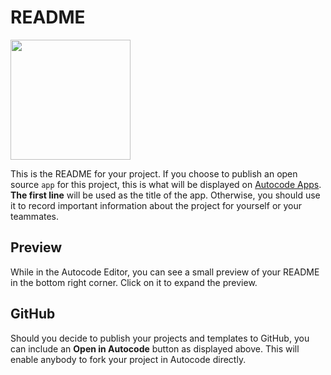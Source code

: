 # README
[<img src="https://open.autocode.com/static/images/open.svg?" width="192">](https://open.autocode.com/)

This is the README for your project. If you choose to publish an open source `app`
for this project, this is what will be displayed on [Autocode Apps](/app).
**The first line** will be used as the title of the app. Otherwise, you should use it
to record important information about the project for yourself or your teammates.

## Preview
While in the Autocode Editor, you can see a small preview of your README
in the bottom right corner. Click on it to expand the preview.

## GitHub
Should you decide to publish your projects and templates to GitHub,
you can include an **Open in Autocode** button as displayed above.
This will enable anybody to fork your project in Autocode directly.